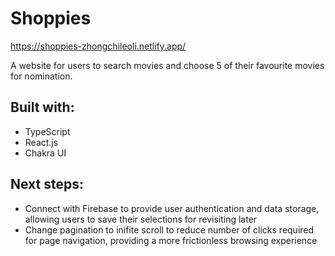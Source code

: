# Shoppies

https://shoppies-zhongchileoli.netlify.app/

A website for users to search movies and choose 5 of their favourite movies for nomination.

## Built with:

* TypeScript
* React.js
* Chakra UI

## Next steps:

* Connect with Firebase to provide user authentication and data storage, allowing users to save their selections for revisiting later
* Change pagination to inifite scroll to reduce number of clicks required for page navigation, providing a more frictionless browsing experience
